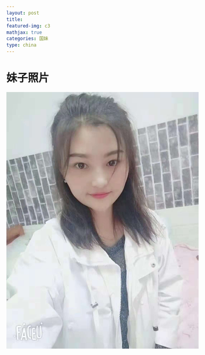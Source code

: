 ```yaml
---
layout: post
title: 
featured-img: c3
mathjax: true
categories: 国妹
type: china
---
```


# 妹子照片

![c3](/assets/img/posts/c3.jpg "c3")